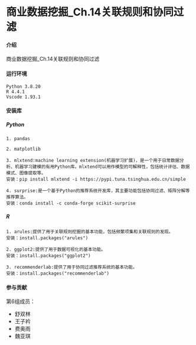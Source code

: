 # 商业数据挖掘_Ch.14关联规则和协同过滤

#### 介绍
商业数据挖掘_Ch.14关联规则和协同过滤

#### 运行环境
```shell
Python 3.8.20
R 4.4.1
Vscode 1.93.1
```
#### 安装库
##### Python
```
1. pandas

2. matplotlib

3. mlxtend:machine learning extension(机器学习扩展)，是一个用于日常数据分析、机器学习建模的有用Python库。mlxtend可以用作模型的可解释性，包括统计评估、数据模式、图像提取等。
安装：pip install mlxtend -i https://pypi.tuna.tsinghua.edu.cn/simple

4. surprise:是一个基于Python的推荐系统开发库，其主要功能包括协同过滤、矩阵分解等推荐算法。
安装：conda install -c conda-forge scikit-surprise
```
##### R
```
1. arules:提供了用于关联规则挖掘的基本功能，包括频繁项集和关联规则的发现。
安装：install.packages("arules")

2. ggplot2:提供了用于数据可视化的基本功能。
安装：install.packages("ggplot2")

3. recommenderlab:提供了用于协同过滤推荐系统的基本功能。
安装：install.packages("recommenderlab")
```


#### 参与贡献

第6组成员：
- 舒双林
- 王子衿
- 费奥雨
- 魏亚琪
